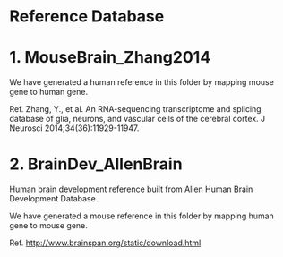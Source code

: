 # Reference Database


# 1. MouseBrain_Zhang2014
We have generated a human reference in this folder by mapping mouse gene to human gene.

Ref. Zhang, Y., et al. An RNA-sequencing transcriptome and splicing database of glia, neurons, and vascular cells of the cerebral cortex. J Neurosci 2014;34(36):11929-11947.


# 2. BrainDev_AllenBrain
Human brain development reference built from Allen Human Brain Development Database.

We have generated a mouse reference in this folder by mapping human gene to mouse gene.

Ref. http://www.brainspan.org/static/download.html
